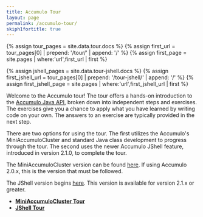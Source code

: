 ```yaml
---
title: Accumulo Tour
layout: page
permalink: /accumulo-tour/
skiph1fortitle: true
---
```


{% assign tour_pages = site.data.tour.docs %}
{% assign first_url = tour_pages[0] | prepend: '/tour/' | append: '/' %}
{% assign first_page = site.pages | where:'url',first_url | first %}

{% assign jshell_pages = site.data.tour-jshell.docs %}
{% assign first_jshell_url = tour_pages[0] | prepend: '/tour-jshell/' | append: '/' %}
{% assign first_jshell_page = site.pages | where:'url',first_jshell_url | first %}

Welcome to the Accumulo tour! The tour offers a hands-on introduction to the [Accumulo Java API](/api),
broken down into independent steps and exercises. The exercises give you a chance to apply what you have
learned by writing code on your own. The answers to an exercise are typically provided in the next step.

There are two options for using the tour. The first utilizes the Accumulo's MiniAccumuloCluster and 
standard Java class development to progress through the tour. The second uses the newer Accumulo
JShell feature, introduced in version 2.1.0, to complete the tour.

The MiniAccumuloCluster version can be found [here][mac-tour]. If using Accumulo 2.0.x, this is the 
version that must be followed.

The JShell version begins [here][jshell-tour]. This version is available for version 2.1.x or greater. 


* [**MiniAccumuloCluster Tour**][mac-tour]
* [**JShell Tour**][jshell-tour]


[mlist]: /contact-us/#mailing-lists
[issue]: https://github.com/apache/accumulo-website/issues
[mac-tour]: /tour/
[jshell-tour]: /tour-jshell/
